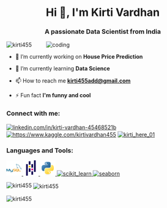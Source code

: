 <h1 align="center">Hi 👋, I'm Kirti Vardhan</h1>
<h3 align="center">A passionate Data Scientist from India</h3>

<img align="right" alt="coding" width="400" src="https://www.google.com/url?sa=i&url=https%3A%2F%2Fupdategadh.com%2Fproject-for-beginners-and-advanced%2F&psig=AOvVaw1HM_GIbjAM8vo44pyj_rF3&ust=1707405119382000&source=images&cd=vfe&opi=89978449&ved=0CBIQjRxqFwoTCMjOye7BmYQDFQAAAAAdAAAAABAE">

<p align="left"> <img src="https://komarev.com/ghpvc/?username=kirti455&label=Profile%20views&color=0e75b6&style=flat" alt="kirti455" /> </p>

- 🔭 I’m currently working on **House Price Prediction**

- 🌱 I’m currently learning **Data Science**

- 📫 How to reach me **kirti455add@gmail.com**

- ⚡ Fun fact **I'm funny and cool**

<h3 align="left">Connect with me:</h3>
<p align="left">
<a href="https://linkedin.com/in/linkedin.com/in/kirti-vardhan-45468521b" target="blank"><img align="center" src="https://raw.githubusercontent.com/rahuldkjain/github-profile-readme-generator/master/src/images/icons/Social/linked-in-alt.svg" alt="linkedin.com/in/kirti-vardhan-45468521b" height="30" width="40" /></a>
<a href="https://kaggle.com/https://www.kaggle.com/kirtivardhan455" target="blank"><img align="center" src="https://raw.githubusercontent.com/rahuldkjain/github-profile-readme-generator/master/src/images/icons/Social/kaggle.svg" alt="https://www.kaggle.com/kirtivardhan455" height="30" width="40" /></a>
<a href="https://instagram.com/kirti_here_01" target="blank"><img align="center" src="https://raw.githubusercontent.com/rahuldkjain/github-profile-readme-generator/master/src/images/icons/Social/instagram.svg" alt="kirti_here_01" height="30" width="40" /></a>
</p>

<h3 align="left">Languages and Tools:</h3>
<p align="left"> <a href="https://www.mysql.com/" target="_blank" rel="noreferrer"> <img src="https://raw.githubusercontent.com/devicons/devicon/master/icons/mysql/mysql-original-wordmark.svg" alt="mysql" width="40" height="40"/> </a> <a href="https://pandas.pydata.org/" target="_blank" rel="noreferrer"> <img src="https://raw.githubusercontent.com/devicons/devicon/2ae2a900d2f041da66e950e4d48052658d850630/icons/pandas/pandas-original.svg" alt="pandas" width="40" height="40"/> </a> <a href="https://www.python.org" target="_blank" rel="noreferrer"> <img src="https://raw.githubusercontent.com/devicons/devicon/master/icons/python/python-original.svg" alt="python" width="40" height="40"/> </a> <a href="https://scikit-learn.org/" target="_blank" rel="noreferrer"> <img src="https://upload.wikimedia.org/wikipedia/commons/0/05/Scikit_learn_logo_small.svg" alt="scikit_learn" width="40" height="40"/> </a> <a href="https://seaborn.pydata.org/" target="_blank" rel="noreferrer"> <img src="https://seaborn.pydata.org/_images/logo-mark-lightbg.svg" alt="seaborn" width="40" height="40"/> </a> </p>

<p><img align="left" src="https://github-readme-stats.vercel.app/api/top-langs?username=kirti455&show_icons=true&locale=en&layout=compact" alt="kirti455" /></p>

<p>&nbsp;<img align="center" src="https://github-readme-stats.vercel.app/api?username=kirti455&show_icons=true&locale=en" alt="kirti455" /></p>

<p><img align="center" src="https://github-readme-streak-stats.herokuapp.com/?user=kirti455&" alt="kirti455" /></p>
